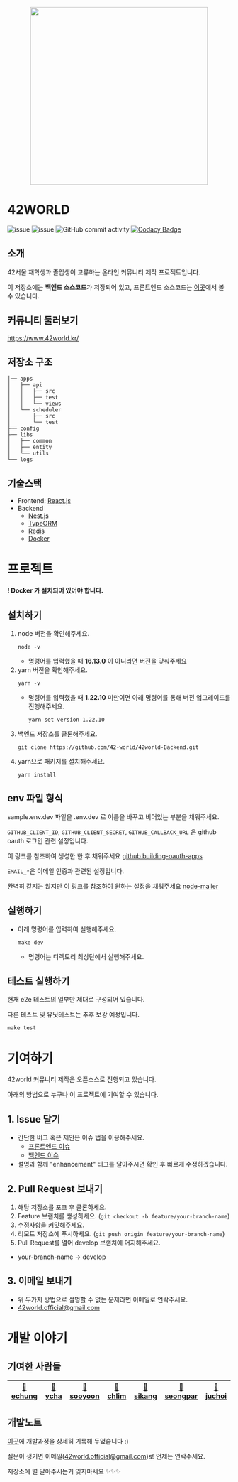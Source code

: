 <p align = "center"><img src = "https://github.com/42-world/42world-Frontend/blob/main/public/assets/characterLogo.png?raw=true" width = "400"></p>

# 42WORLD

![issue](https://img.shields.io/github/issues/42-world/42world-Backend)
![issue](https://img.shields.io/github/issues-closed/42-world/42world-Backend)
![GitHub commit activity](https://img.shields.io/github/commit-activity/m/42-world/42world-Backend)
[![Codacy Badge](https://app.codacy.com/project/badge/Grade/b3a77efc4f694b14953bd35e3ee7327f)](https://www.codacy.com/gh/42-world/42world-Backend/dashboard?utm_source=github.com&amp;utm_medium=referral&amp;utm_content=42-world/42world-Backend&amp;utm_campaign=Badge_Grade)

## 소개

42서울 재학생과 졸업생이 교류하는 온라인 커뮤니티 제작 프로젝트입니다.

이 저장소에는 **백엔드 소스코드**가 저장되어 있고, 프론트엔드 소스코드는 [이곳](https://github.com/42-world/42world-Frontend)에서 볼 수 있습니다.

## 커뮤니티 둘러보기

https://www.42world.kr/

## 저장소 구조

```
│── apps
│   ├── api
│   │   ├── src
│   │   ├── test
│   │   └── views
│   └── scheduler
│       ├── src
│       └── test
├── config
├── libs
│   ├── common
│   ├── entity
│   └── utils
└── logs
```

## 기술스택

- Frontend: [React.js](https://reactjs.org/)
- Backend
  - [Nest.js](https://nestjs.com/)
  - [TypeORM](https://typeorm.io/#/)
  - [Redis](https://redis.io/)
  - [Docker](https://www.docker.com/)

# 프로젝트

**! Docker 가 설치되어 있어야 합니다.**

## 설치하기

1. node 버전을 확인해주세요.
   ```
   node -v
   ```
   - 명령어를 입력했을 때 **16.13.0** 이 아니라면 버전을 맞춰주세요
2. yarn 버전을 확인해주세요.
   ```
   yarn -v
   ```
   - 명령어를 입력했을 때 **1.22.10** 미만이면 아래 명령어를 통해 버전 업그레이드를 진행해주세요.
     ```
     yarn set version 1.22.10
     ```
3. 백엔드 저장소를 클론해주세요.
   ```
   git clone https://github.com/42-world/42world-Backend.git
   ```
4. yarn으로 패키지를 설치해주세요.
   ```
   yarn install
   ```

## env 파일 형식

sample.env.dev 파일을 .env.dev 로 이름을 바꾸고 비어있는 부분을 채워주세요.

`GITHUB_CLIENT_ID`, `GITHUB_CLIENT_SECRET`, `GITHUB_CALLBACK_URL` 은 github oauth 로그인 관련 설정입니다.

이 링크를 참조하여 생성한 한 후 채워주세요 [github building-oauth-apps](https://docs.github.com/en/developers/apps/building-oauth-apps/creating-an-oauth-app)

`EMAIL_*`은 이메일 인증과 관련된 설정입니다.

완벽히 같지는 않지만 이 링크를 참조하여 원하는 설정을 채워주세요 [node-mailer](https://nodemailer.com/about/)

## 실행하기

- 아래 명령어를 입력하여 실행해주세요.
  ```
  make dev
  ```
  - 명령어는 디렉토리 최상단에서 실행해주세요.

## 테스트 실행하기

현재 e2e 테스트의 일부만 제대로 구성되어 있습니다.

다른 테스트 및 유닛테스트는 추후 보강 예정입니다.

```
make test
```

# 기여하기

42world 커뮤니티 제작은 오픈소스로 진행되고 있습니다.

아래의 방법으로 누구나 이 프로젝트에 기여할 수 있습니다.

## 1. Issue 달기

- 간단한 버그 혹은 제안은 이슈 탭을 이용해주세요.
  - [프론트엔드 이슈](https://github.com/42-world/42world-Frontend/issues)
  - [백엔드 이슈](https://github.com/42-world/42world-Backend/issues)
- 설명과 함께 "enhancement" 태그를 달아주시면 확인 후 빠르게 수정하겠습니다.

## 2. Pull Request 보내기

1. 해당 저장소를 포크 후 클론하세요.
2. Feature 브랜치를 생성하세요. (`git checkout -b feature/your-branch-name`)
3. 수정사항을 커밋해주세요.
4. 리모트 저장소에 푸시하세요. (`git push origin feature/your-branch-name`)
5. Pull Request를 열어 develop 브랜치에 머지해주세요.

- your-branch-name -> develop

## 3. 이메일 보내기

- 위 두가지 방법으로 설명할 수 없는 문제라면 이메일로 연락주세요.
- 42world.official@gmail.com

# 개발 이야기

## 기여한 사람들

| [🍑 echung](https://github.com/euiminnn) | [🍇 ycha](https://github.com/Skyrich2000) | [🍹 sooyoon](https://github.com/blingblin-g) | [🍒 chlim](https://github.com/rockpell) | [🍏 sikang](https://github.com/Yaminyam) | [👻 seongpar](https://github.com/mimseong) | [🍌 juchoi](https://github.com/raejun92)
| ---------------------------------------- | ----------------------------------------- | ----------------------------------- | ----------------------------------------- | ------------------------------------------ | -------------------------------------- | -------------------------------------------- |

## 개발노트

[이곳](https://euimin.notion.site/42WORLD-925997bb2e7245b48fca5afeb298db76)에 개발과정을 상세히 기록해 두었습니다 :)

질문이 생기면 이메일(42world.official@gmail.com)로 언제든 연락주세요.

저장소에 별 달아주시는거 잊지마세요 ✨✨✨
